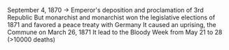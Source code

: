 September 4, 1870 -> Emperor's deposition and proclamation of 3rd Republic
But monarchist and monarchist won the legislative elections of 1871 and favored a peace treaty with Germany
It caused an uprising, the Commune on March 26, 1871
It lead to the Bloody Week from May 21 to 28 (>10000 deaths)
